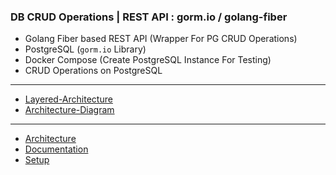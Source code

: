 ### DB CRUD Operations | REST API : gorm.io / golang-fiber

- Golang Fiber based REST API (Wrapper For PG CRUD Operations)
- PostgreSQL (`gorm.io` Library)
- Docker Compose (Create PostgreSQL Instance For Testing)
- CRUD Operations on PostgreSQL

---

- [Layered-Architecture](https://github.com/giridharmb/Go-PG-CRUD-REST-API/blob/main/Layered-Architecture.md)
- [Architecture-Diagram](https://github.com/giridharmb/Go-PG-CRUD-REST-API/blob/main/architecture.mermaid)

---

- [Architecture](https://github.com/giridharmb/Go-PG-CRUD-REST-API/blob/main/Architecture.md) 
- [Documentation](https://github.com/giridharmb/Go-PG-CRUD-REST-API/blob/main/Docs.md)
- [Setup](https://github.com/giridharmb/Go-PG-CRUD-REST-API/blob/main/Setup.md)